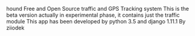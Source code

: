 hound
Free and Open Source traffic and GPS Tracking system
This is the beta version actually in experimental phase, it contains just the traffic module
This app has been developed by python 3.5 and django 1.11.1
By ziiodek
